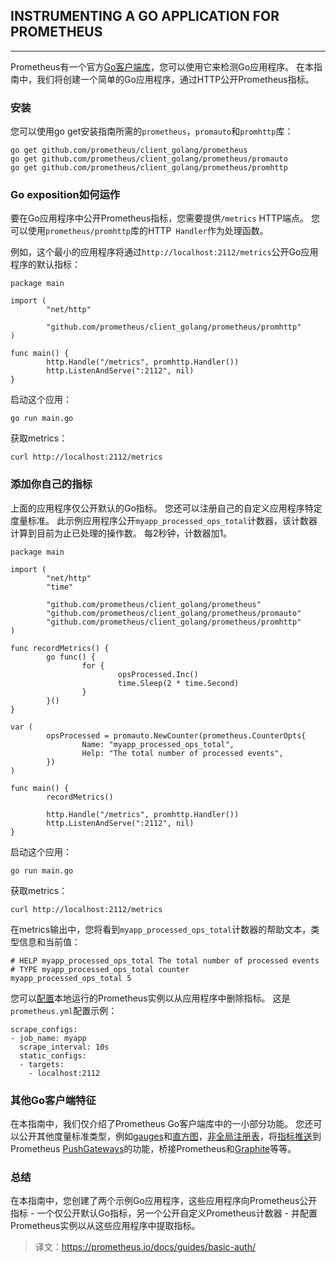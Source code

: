 ## INSTRUMENTING A GO APPLICATION FOR PROMETHEUS
---
Prometheus有一个官方[Go客户端库](https://github.com/prometheus/client_golang)，您可以使用它来检测Go应用程序。 在本指南中，我们将创建一个简单的Go应用程序，通过HTTP公开Prometheus指标。

### 安装
您可以使用go get安装指南所需的`prometheus`，`promauto`和`promhttp`库：
```
go get github.com/prometheus/client_golang/prometheus
go get github.com/prometheus/client_golang/prometheus/promauto
go get github.com/prometheus/client_golang/prometheus/promhttp
```

### Go exposition如何运作
要在Go应用程序中公开Prometheus指标，您需要提供`/metrics` HTTP端点。 您可以使用`prometheus/promhttp`库的HTTP` Handler`作为处理函数。

例如，这个最小的应用程序将通过`http://localhost:2112/metrics`公开Go应用程序的默认指标：
```
package main

import (
        "net/http"

        "github.com/prometheus/client_golang/prometheus/promhttp"
)

func main() {
        http.Handle("/metrics", promhttp.Handler())
        http.ListenAndServe(":2112", nil)
}
```
启动这个应用：
```
go run main.go
```
获取metrics：
```
curl http://localhost:2112/metrics
```

### 添加你自己的指标
上面的应用程序仅公开默认的Go指标。 您还可以注册自己的自定义应用程序特定度量标准。 此示例应用程序公开`myapp_processed_ops_total`计数器，该计数器计算到目前为止已处理的操作数。 每2秒钟，计数器加1。
```
package main

import (
        "net/http"
        "time"

        "github.com/prometheus/client_golang/prometheus"
        "github.com/prometheus/client_golang/prometheus/promauto"
        "github.com/prometheus/client_golang/prometheus/promhttp"
)

func recordMetrics() {
        go func() {
                for {
                        opsProcessed.Inc()
                        time.Sleep(2 * time.Second)
                }
        }()
}

var (
        opsProcessed = promauto.NewCounter(prometheus.CounterOpts{
                Name: "myapp_processed_ops_total",
                Help: "The total number of processed events",
        })
)

func main() {
        recordMetrics()

        http.Handle("/metrics", promhttp.Handler())
        http.ListenAndServe(":2112", nil)
}
```
启动这个应用：
```
go run main.go
```
获取metrics：
```
curl http://localhost:2112/metrics
```
在metrics输出中，您将看到`myapp_processed_ops_total`计数器的帮助文本，类型信息和当前值：
```
# HELP myapp_processed_ops_total The total number of processed events
# TYPE myapp_processed_ops_total counter
myapp_processed_ops_total 5
```
您可以[配置](https://prometheus.io/docs/prometheus/latest/configuration/configuration/#%3Cscrape_config)本地运行的Prometheus实例以从应用程序中删除指标。 这是`prometheus.yml`配置示例：
```
scrape_configs:
- job_name: myapp
  scrape_interval: 10s
  static_configs:
  - targets:
    - localhost:2112
```

### 其他Go客户端特征
在本指南中，我们仅介绍了Prometheus Go客户端库中的一小部分功能。 您还可以公开其他度量标准类型，例如[gauges](https://godoc.org/github.com/prometheus/client_golang/prometheus#Gauge)和[直方图](https://godoc.org/github.com/prometheus/client_golang/prometheus#Histogram)，[非全局注册表](https://godoc.org/github.com/prometheus/client_golang/prometheus#Registry)，将[指标推送](https://godoc.org/github.com/prometheus/client_golang/prometheus/push)到Prometheus [PushGateways](https://prometheus.io/docs/instrumenting/pushing/)的功能，桥接Prometheus和[Graphite](https://godoc.org/github.com/prometheus/client_golang/prometheus/graphite)等等。

### 总结
在本指南中，您创建了两个示例Go应用程序，这些应用程序向Prometheus公开指标 - 一个仅公开默认Go指标，另一个公开自定义Prometheus计数器 - 并配置Prometheus实例以从这些应用程序中提取指标。

> 译文：https://prometheus.io/docs/guides/basic-auth/
